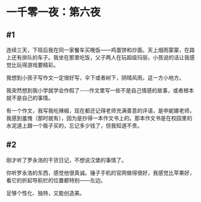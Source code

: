 # 一千零一夜：第六夜

## #1

连续三天，下班后我在同一家餐车买晚饭――鸡蛋饼和炒面。天上烟雨蒙蒙，在路上还有排队的车子。我坐在那里吃饭，父子两人在玩超级玛丽，小孩说的话让我感觉比玩得游戏要精彩。

我想到小孩子写作文一定很好写，伞下或者树下，阴晴风雨，这一方小地方。

我突然想到我小学就学会作假了----作文里写一些不是自己情感的故事，或者根本就不是自己的事情。

有一个作文，我写我吃辣椒，现在都还记得老师充满善意的评语，是申妮娜老师，我感到羞愧（那时就有），因为是抄得一本作文书上的。那本作文书是在校园里的水泥道上跟一个贩子买的，忘记多少钱了，但我知道不贵。

## #2

刚才听了罗永浩的干货日记，不想说汉堡的事情了。

你听罗永浩的东西，感觉他很真诚。锤子手机的官网做得很好，我感觉比苹果好，看它的折起导航栏的位置都特别――左边。

足够个性化、独特，又能创造美。
